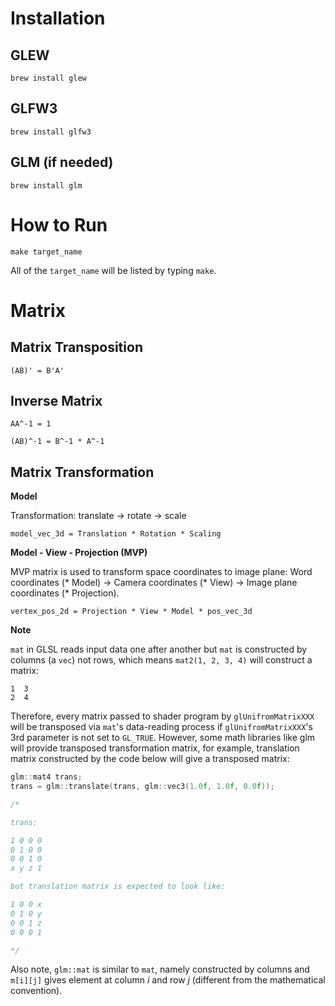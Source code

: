 # Installation

## GLEW

```
brew install glew
```

## GLFW3

```
brew install glfw3
```

## GLM (if needed)

```
brew install glm
```

# How to Run

```
make target_name
```
All of the `target_name` will be listed by typing `make`.

# Matrix

## Matrix Transposition

```
(AB)' = B'A'
```

## Inverse Matrix

```
AA^-1 = 1

(AB)^-1 = B^-1 * A^-1
```

## Matrix Transformation

**Model**

Transformation: translate -> rotate -> scale

```
model_vec_3d = Translation * Rotation * Scaling
```

**Model - View - Projection (MVP)**

MVP matrix is used to transform space coordinates to image plane: Word coordinates (* Model) -> Camera coordinates (* View) -> Image plane coordinates (* Projection).


```
vertex_pos_2d = Projection * View * Model * pos_vec_3d
```

**Note**

`mat` in GLSL reads input data one after another but `mat` is constructed by columns (a `vec`) not rows, which means `mat2(1, 2, 3, 4)` will construct a matrix:

```
1  3
2  4
```

Therefore, every matrix passed to shader program by `glUnifromMatrixXXX` will be transposed via  `mat`'s data-reading process if `glUnifromMatrixXXX`'s 3rd parameter is not set to `GL_TRUE`. However, some math libraries like glm will provide transposed transformation matrix, for example, translation matrix constructed by the code below will give a transposed matrix:

```cpp
glm::mat4 trans;
trans = glm::translate(trans, glm::vec3(1.0f, 1.0f, 0.0f));

/*

trans:

1 0 0 0
0 1 0 0
0 0 1 0
x y z 1

but translation matrix is expected to look like:

1 0 0 x
0 1 0 y
0 0 1 z
0 0 0 1

*/
```

Also note, `glm::mat` is similar to `mat`, namely constructed by columns and `m[i][j]` gives element at column *i* and row *j* (different from the mathematical convention). 
